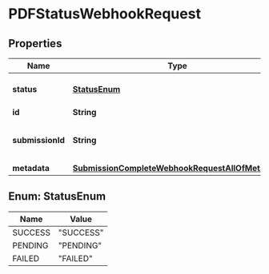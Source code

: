

# PDFStatusWebhookRequest


## Properties

| Name | Type | Description | Notes |
|------------ | ------------- | ------------- | -------------|
|**status** | [**StatusEnum**](#StatusEnum) | The requesting Pdf status |  [optional] |
|**id** | **String** | the PDF ID |  [optional] |
|**submissionId** | **String** | the associated submission ID |  [optional] |
|**metadata** | [**SubmissionCompleteWebhookRequestAllOfMetadata**](SubmissionCompleteWebhookRequestAllOfMetadata.md) |  |  [optional] |



## Enum: StatusEnum

| Name | Value |
|---- | -----|
| SUCCESS | &quot;SUCCESS&quot; |
| PENDING | &quot;PENDING&quot; |
| FAILED | &quot;FAILED&quot; |




